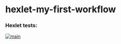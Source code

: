 # hexlet-my-first-workflow
### Hexlet tests:
[![main](https://github.com/KulikovGM/hexlet-my-first-workflow/actions/workflows/main.yml/badge.svg)](https://github.com/KulikovGM/hexlet-my-first-workflow/actions/workflows/main.yml)
